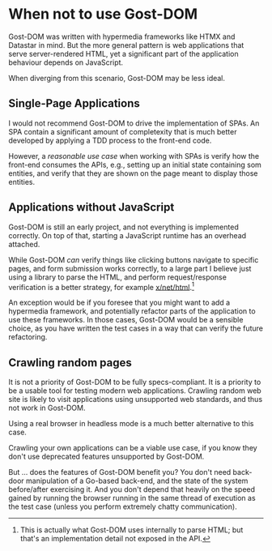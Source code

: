 # When not to use Gost-DOM

Gost-DOM was written with hypermedia frameworks like HTMX and Datastar in mind.
But the more general pattern is web applications that serve server-rendered
HTML, yet a significant part of the application behaviour depends on JavaScript.

When diverging from this scenario, Gost-DOM may be less ideal.

## Single-Page Applications

I would not recommend Gost-DOM to drive the implementation of SPAs. An SPA
contain a significant amount of completexity that is much better developed by
applying a TDD process to the front-end code.

However, a _reasonable use case_ when working with SPAs is verify how the
front-end consumes the APIs, e.g., setting up an initial state containing som
entities, and verify that they are shown on the page meant to display those
entities.

## Applications without JavaScript

Gost-DOM is still an early project, and not everything is implemented correctly.
On top of that, starting a JavaScript runtime has an overhead attached.

While Gost-DOM _can_ verify things like clicking buttons navigate to specific
pages, and form submission works correctly, to a large part I believe just using
a library to parse the HTML, and perform request/response verification is a
better strategy, for example [x/net/html](https://pkg.go.dev/golang.org/x/net/html).[^1]

An exception would be if you foresee that you might want to add a hypermedia
framework, and potentially refactor parts of the application to use these
frameworks. In those cases, Gost-DOM would be a sensible choice, as you have
written the test cases in a way that can verify the future refactoring.

## Crawling random pages

It is not a priority of Gost-DOM to be fully specs-compliant. It is a priority
to be a usable tool for testing modern web applications. Crawling random web
site is likely to visit applications using unsupported web standards, and thus
not work in Gost-DOM.

Using a real browser in headless mode is a much better alternative to this case.

Crawling your own applications can be a viable use case, if you know they don't
use deprecated features unsupported by Gost-DOM.

But ... does the features of Gost-DOM benefit you? You don't need back-door
manipulation of a Go-based back-end, and the state of the system before/after
exercising it. And you don't depend that heavily on the speed gained by running
the browser running in the same thread of execution as the test case (unless you
perform extremely chatty communication).

[^1]: This is actually what Gost-DOM uses internally to parse HTML; but that's
    an implementation detail not exposed in the API.
